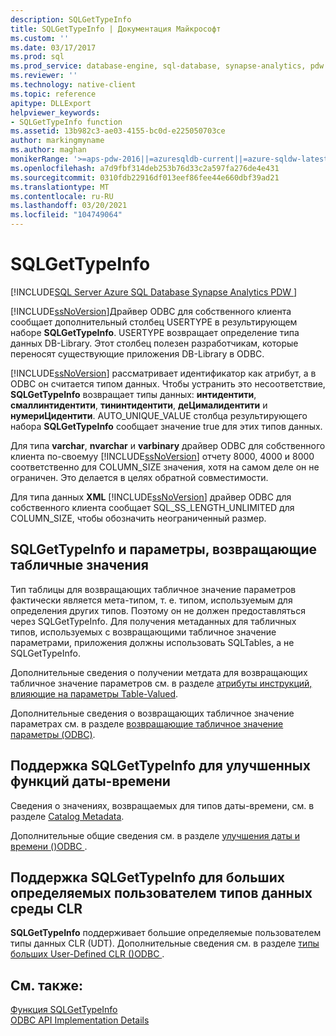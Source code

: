 ```yaml
---
description: SQLGetTypeInfo
title: SQLGetTypeInfo | Документация Майкрософт
ms.custom: ''
ms.date: 03/17/2017
ms.prod: sql
ms.prod_service: database-engine, sql-database, synapse-analytics, pdw
ms.reviewer: ''
ms.technology: native-client
ms.topic: reference
apitype: DLLExport
helpviewer_keywords:
- SQLGetTypeInfo function
ms.assetid: 13b982c3-ae03-4155-bc0d-e225050703ce
author: markingmyname
ms.author: maghan
monikerRange: '>=aps-pdw-2016||=azuresqldb-current||=azure-sqldw-latest||>=sql-server-2016||>=sql-server-linux-2017||=azuresqldb-mi-current'
ms.openlocfilehash: a7d9fbf314deb253b76d33c2a597fa276de4e431
ms.sourcegitcommit: 0310fdb22916df013eef86fee44e660dbf39ad21
ms.translationtype: MT
ms.contentlocale: ru-RU
ms.lasthandoff: 03/20/2021
ms.locfileid: "104749064"
---
```

# <a name="sqlgettypeinfo"></a>SQLGetTypeInfo
[!INCLUDE[SQL Server Azure SQL Database Synapse Analytics PDW ](../../includes/applies-to-version/sql-asdb-asdbmi-asa-pdw.md)]

  [!INCLUDE[ssNoVersion](../../includes/ssnoversion-md.md)]Драйвер ODBC для собственного клиента сообщает дополнительный столбец USERTYPE в результирующем наборе **SQLGetTypeInfo**. USERTYPE возвращает определение типа данных DB-Library. Этот столбец полезен разработчикам, которые переносят существующие приложения DB-Library в ODBC.  
  
 [!INCLUDE[ssNoVersion](../../includes/ssnoversion-md.md)] рассматривает идентификатор как атрибут, а в ODBC он считается типом данных. Чтобы устранить это несоответствие, **SQLGetTypeInfo** возвращает типы данных: **интидентити**, **смаллинтидентити**, **тининтидентити**, **деЦималидентити** и **нумериЦидентити**. AUTO_UNIQUE_VALUE столбца результирующего набора **SQLGetTypeInfo** сообщает значение true для этих типов данных.  
  
 Для типа **varchar**, **nvarchar** и **varbinary** драйвер ODBC для собственного клиента по-своемуу [!INCLUDE[ssNoVersion](../../includes/ssnoversion-md.md)] отчету 8000, 4000 и 8000 соответственно для COLUMN_SIZE значения, хотя на самом деле он не ограничен. Это делается в целях обратной совместимости.  
  
 Для типа данных **XML** [!INCLUDE[ssNoVersion](../../includes/ssnoversion-md.md)] драйвер ODBC для собственного клиента сообщает SQL_SS_LENGTH_UNLIMITED для COLUMN_SIZE, чтобы обозначить неограниченный размер.  
  
## <a name="sqlgettypeinfo-and-table-valued-parameters"></a>SQLGetTypeInfo и параметры, возвращающие табличные значения  
 Тип таблицы для возвращающих табличное значение параметров фактически является мета-типом, т. е. типом, используемым для определения других типов. Поэтому он не должен предоставляться через SQLGetTypeInfo. Для получения метаданных для табличных типов, используемых с возвращающими табличное значение параметрами, приложения должны использовать SQLTables, а не SQLGetTypeInfo.  
  
 Дополнительные сведения о получении метдата для возвращающих табличное значение параметров см. в разделе [атрибуты инструкций, влияющие на параметры Table-Valued](../../relational-databases/native-client-odbc-table-valued-parameters/statement-attributes-that-affect-table-valued-parameters.md).  
  
 Дополнительные сведения о возвращающих табличное значение параметрах см. в разделе [возвращающие табличное значение параметры &#40;ODBC&#41;](../../relational-databases/native-client-odbc-table-valued-parameters/table-valued-parameters-odbc.md).  
  
## <a name="sqlgettypeinfo-support-for-enhanced-date-and-time-features"></a>Поддержка SQLGetTypeInfo для улучшенных функций даты-времени  
 Сведения о значениях, возвращаемых для типов даты-времени, см. в разделе [Catalog Metadata](../../relational-databases/native-client-odbc-date-time/metadata-catalog.md).  
  
 Дополнительные общие сведения см. в разделе [улучшения даты и времени &#40;&#41;ODBC ](../../relational-databases/native-client-odbc-date-time/date-and-time-improvements-odbc.md).  
  
## <a name="sqlgettypeinfo-support-for-large-clr-udts"></a>Поддержка SQLGetTypeInfo для больших определяемых пользователем типов данных среды CLR  
 **SQLGetTypeInfo** поддерживает большие определяемые пользователем типы данных CLR (UDT). Дополнительные сведения см. в разделе [типы больших User-Defined CLR &#40;&#41;ODBC ](../../relational-databases/native-client/odbc/large-clr-user-defined-types-odbc.md).  
  
## <a name="see-also"></a>См. также:  
 [Функция SQLGetTypeInfo](../../odbc/reference/syntax/sqlgettypeinfo-function.md)   
 [ODBC API Implementation Details](../../relational-databases/native-client-odbc-api/odbc-api-implementation-details.md)  
  
